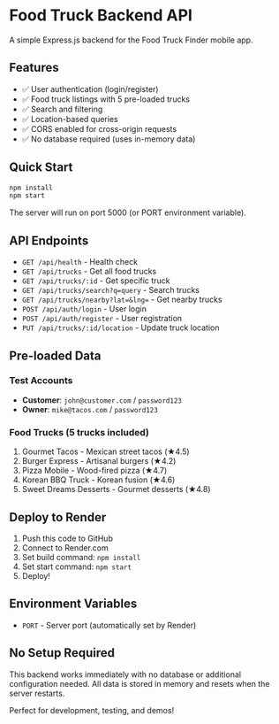 # Food Truck Backend API

A simple Express.js backend for the Food Truck Finder mobile app.

## Features

- ✅ User authentication (login/register)
- ✅ Food truck listings with 5 pre-loaded trucks
- ✅ Search and filtering
- ✅ Location-based queries
- ✅ CORS enabled for cross-origin requests
- ✅ No database required (uses in-memory data)

## Quick Start

```bash
npm install
npm start
```

The server will run on port 5000 (or PORT environment variable).

## API Endpoints

- `GET /api/health` - Health check
- `GET /api/trucks` - Get all food trucks
- `GET /api/trucks/:id` - Get specific truck
- `GET /api/trucks/search?q=query` - Search trucks
- `GET /api/trucks/nearby?lat=&lng=` - Get nearby trucks
- `POST /api/auth/login` - User login
- `POST /api/auth/register` - User registration
- `PUT /api/trucks/:id/location` - Update truck location

## Pre-loaded Data

### Test Accounts
- **Customer**: `john@customer.com` / `password123`
- **Owner**: `mike@tacos.com` / `password123`

### Food Trucks (5 trucks included)
1. Gourmet Tacos - Mexican street tacos (★4.5)
2. Burger Express - Artisanal burgers (★4.2)
3. Pizza Mobile - Wood-fired pizza (★4.7)
4. Korean BBQ Truck - Korean fusion (★4.6)
5. Sweet Dreams Desserts - Gourmet desserts (★4.8)

## Deploy to Render

1. Push this code to GitHub
2. Connect to Render.com
3. Set build command: `npm install`
4. Set start command: `npm start`
5. Deploy!

## Environment Variables

- `PORT` - Server port (automatically set by Render)

## No Setup Required

This backend works immediately with no database or additional configuration needed. All data is stored in memory and resets when the server restarts.

Perfect for development, testing, and demos!
